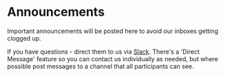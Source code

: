 # Announcements

Important announcements will be posted here to avoid our inboxes getting clogged up.

If you have questions - direct them to us via [Slack](https://pp4rs.slack.com). There's a 'Direct Message' feature so you can contact us individually as needed, but where possible post messages to a channel that all participants can see.

<!-- HERE IS AN EXAMPLE NOTE BOX -->
<!-- !!! note "YOUR NOTE NAME"
    *Date Posted: YOUR DATE*
    YOUR TEXT -->

